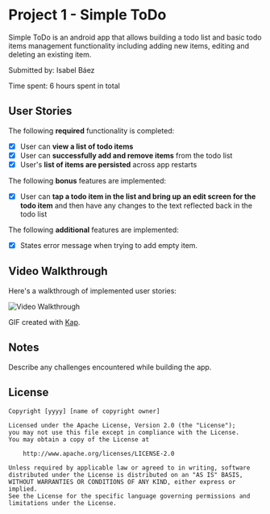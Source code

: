 # Project 1 - Simple ToDo

Simple ToDo is an android app that allows building a todo list and basic todo items management functionality including adding new items, editing and deleting an existing item.

Submitted by: Isabel Báez

Time spent: 6 hours spent in total

## User Stories

The following **required** functionality is completed:

* [x] User can **view a list of todo items**
* [x] User can **successfully add and remove items** from the todo list
* [x] User's **list of items are persisted** across app restarts

The following **bonus** features are implemented:

* [x] User can **tap a todo item in the list and bring up an edit screen for the todo item** and then have any changes to the text reflected back in the todo list

The following **additional** features are implemented:

* [x] States error message when trying to add empty item.

## Video Walkthrough

Here's a walkthrough of implemented user stories:

<img src='http://i.imgur.com/link/to/your/gif/file.gif' title='Video Walkthrough' width='' alt='Video Walkthrough' />

GIF created with [Kap](https://getkap.co/).

## Notes

Describe any challenges encountered while building the app.

## License

    Copyright [yyyy] [name of copyright owner]

    Licensed under the Apache License, Version 2.0 (the "License");
    you may not use this file except in compliance with the License.
    You may obtain a copy of the License at

        http://www.apache.org/licenses/LICENSE-2.0

    Unless required by applicable law or agreed to in writing, software
    distributed under the License is distributed on an "AS IS" BASIS,
    WITHOUT WARRANTIES OR CONDITIONS OF ANY KIND, either express or implied.
    See the License for the specific language governing permissions and
    limitations under the License.
